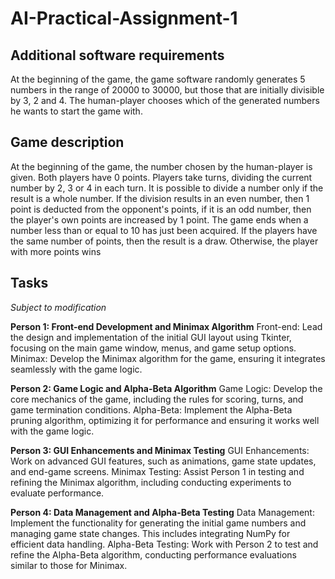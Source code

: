 # AI-Practical-Assignment-1

## Additional software requirements

At the beginning of the game, the game software randomly generates 5 numbers in the range of
20000 to 30000, but those that are initially divisible by 3, 2 and 4. The human-player chooses which
of the generated numbers he wants to start the game with.

## Game description

At the beginning of the game, the number chosen by the human-player is given. Both players have 0
points. Players take turns, dividing the current number by 2, 3 or 4 in each turn. It is possible to
divide a number only if the result is a whole number. If the division results in an even number, then
1 point is deducted from the opponent's points, if it is an odd number, then the player's own points
are increased by 1 point. The game ends when a number less than or equal to 10 has just been
acquired. If the players have the same number of points, then the result is a draw. Otherwise, the
player with more points wins

## Tasks 
*Subject to modification*

**Person 1: Front-end Development and Minimax Algorithm**
Front-end: Lead the design and implementation of the initial GUI layout using Tkinter, focusing on the main game window, menus, and game setup options.
Minimax: Develop the Minimax algorithm for the game, ensuring it integrates seamlessly with the game logic.

**Person 2: Game Logic and Alpha-Beta Algorithm**
Game Logic: Develop the core mechanics of the game, including the rules for scoring, turns, and game termination conditions.
Alpha-Beta: Implement the Alpha-Beta pruning algorithm, optimizing it for performance and ensuring it works well with the game logic.

**Person 3: GUI Enhancements and Minimax Testing**
GUI Enhancements: Work on advanced GUI features, such as animations, game state updates, and end-game screens.
Minimax Testing: Assist Person 1 in testing and refining the Minimax algorithm, including conducting experiments to evaluate performance.

**Person 4: Data Management and Alpha-Beta Testing**
Data Management: Implement the functionality for generating the initial game numbers and managing game state changes. This includes integrating NumPy for efficient data handling.
Alpha-Beta Testing: Work with Person 2 to test and refine the Alpha-Beta algorithm, conducting performance evaluations similar to those for Minimax.
